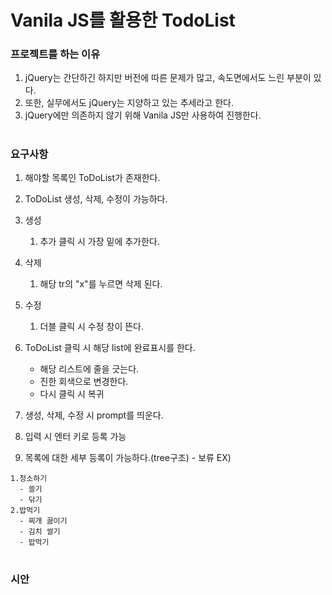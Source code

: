 # Vanila JS를 활용한 TodoList

### 프로젝트를 하는 이유
1. jQuery는 간단하긴 하지만 버전에 따른 문제가 많고, 속도면에서도 느린 부분이 있다.
2. 또한, 실무에서도 jQuery는 지양하고 있는 추세라고 한다.
3. jQuery에만 의존하지 않기 위해 Vanila JS만 사용하여 진행한다.
#
### 요구사항
1. 해야할 목록인 ToDoList가 존재한다.
2. ToDoList 생성, 삭제, 수정이 가능하다.
3. 생성
   1) 추가 클릭 시 가장 밑에 추가한다.
4. 삭제
   1) 해당 tr의 "x"를 누르면 삭제 된다.
5. 수정
   1) 더블 클릭 시 수정 창이 뜬다.

6. ToDoList 클릭 시 해당 list에 완료표시를 한다.
   - 해당 리스트에 줄을 긋는다.
   - 진한 회색으로 변경한다.
   - 다시 클릭 시 복귀
7. 생성, 삭제, 수정 시 prompt를 띄운다.
8. 입력 시 엔터 키로 등록 가능
9. 목록에 대한 세부 등록이 가능하다.(tree구조) - 보류 
   EX)  
  ```
  1.청소하기
    - 쓸기
    - 닦기  
  2.밥먹기
    - 찌개 끓이기
    - 김치 썰기
    - 밥먹기
  ```
  #
  ### 시안
  
